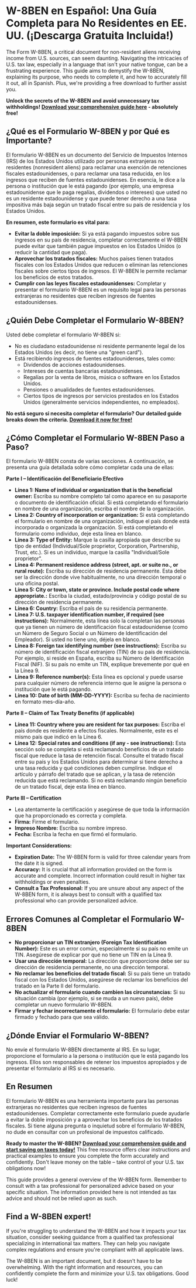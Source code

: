 # W-8BEN en Español: Una Guía Completa para No Residentes en EE. UU. (¡Descarga Gratuita Incluida!)

The Form W-8BEN, a critical document for non-resident aliens receiving income from U.S. sources, can seem daunting. Navigating the intricacies of U.S. tax law, especially in a language that isn't your native tongue, can be a frustrating experience. This guide aims to demystify the W-8BEN, explaining its purpose, who needs to complete it, and how to accurately fill it out, all in Spanish. Plus, we're providing a free download to further assist you.

**Unlock the secrets of the W-8BEN and avoid unnecessary tax withholdings! [Download your comprehensive guide here](https://udemywork.com/w-8ben-espanol) - absolutely free!**

## ¿Qué es el Formulario W-8BEN y por Qué es Importante?

El formulario W-8BEN es un documento del Servicio de Impuestos Internos (IRS) de los Estados Unidos utilizado por personas extranjeras no residentes (nonresident aliens) para reclamar una exención de retenciones fiscales estadounidenses, o para reclamar una tasa reducida, en los ingresos que reciben de fuentes estadounidenses.  En esencia, le dice a la persona o institución que le está pagando (por ejemplo, una empresa estadounidense que le paga regalías, dividendos o intereses) que usted no es un residente estadounidense y que puede tener derecho a una tasa impositiva más baja según un tratado fiscal entre su país de residencia y los Estados Unidos.

**En resumen, este formulario es vital para:**

*   **Evitar la doble imposición:**  Si ya está pagando impuestos sobre sus ingresos en su país de residencia, completar correctamente el W-8BEN puede evitar que también pague impuestos en los Estados Unidos (o reducir la cantidad que paga).
*   **Aprovechar los tratados fiscales:** Muchos países tienen tratados fiscales con los Estados Unidos que reducen o eliminan las retenciones fiscales sobre ciertos tipos de ingresos. El W-8BEN le permite reclamar los beneficios de estos tratados.
*   **Cumplir con las leyes fiscales estadounidenses:**  Completar y presentar el formulario W-8BEN es un requisito legal para las personas extranjeras no residentes que reciben ingresos de fuentes estadounidenses.

## ¿Quién Debe Completar el Formulario W-8BEN?

Usted debe completar el formulario W-8BEN si:

*   No es ciudadano estadounidense ni residente permanente legal de los Estados Unidos (es decir, no tiene una "green card").
*   Está recibiendo ingresos de fuentes estadounidenses, tales como:
    *   Dividendos de acciones estadounidenses.
    *   Intereses de cuentas bancarias estadounidenses.
    *   Regalías por la venta de libros, música o software en los Estados Unidos.
    *   Pensiones o anualidades de fuentes estadounidenses.
    *   Ciertos tipos de ingresos por servicios prestados en los Estados Unidos (generalmente servicios independientes, no empleados).

**No está seguro si necesita completar el formulario?  Our detailed guide breaks down the criteria. [Download it now for free!](https://udemywork.com/w-8ben-espanol)**

## ¿Cómo Completar el Formulario W-8BEN Paso a Paso?

El formulario W-8BEN consta de varias secciones. A continuación, se presenta una guía detallada sobre cómo completar cada una de ellas:

**Parte I – Identificación del Beneficiario Efectivo**

*   **Línea 1: Name of individual or organization that is the beneficial owner:**  Escriba su nombre completo tal como aparece en su pasaporte o documento de identificación oficial. Si está completando el formulario en nombre de una organización, escriba el nombre de la organización.
*   **Línea 2: Country of incorporation or organization:** Si está completando el formulario en nombre de una organización, indique el país donde está incorporada o organizada la organización. Si está completando el formulario como individuo, deje esta línea en blanco.
*   **Línea 3: Type of Entity:**  Marque la casilla apropiada que describe su tipo de entidad (Individual/Sole proprietor, Corporation, Partnership, Trust, etc.).  Si es un individuo, marque la casilla "Individual/Sole proprietor".
*   **Línea 4: Permanent residence address (street, apt. or suite no., or rural route):** Escriba su dirección de residencia permanente. Esta debe ser la dirección donde vive habitualmente, no una dirección temporal o una oficina postal.
*   **Línea 5: City or town, state or province. Include postal code where appropriate.:** Escriba la ciudad, estado/provincia y código postal de su dirección de residencia permanente.
*   **Línea 6: Country:** Escriba el país de su residencia permanente.
*   **Línea 7: U.S. taxpayer identification number, if required (see instructions):**  Normalmente, esta línea solo la completan las personas que ya tienen un número de identificación fiscal estadounidense (como un Número de Seguro Social o un Número de Identificación del Empleador).  Si usted no tiene uno, déjela en blanco.
*   **Línea 8: Foreign tax identifying number (see instructions):** Escriba su número de identificación fiscal extranjero (TIN) de su país de residencia. Por ejemplo, si reside en España, escriba su Número de Identificación Fiscal (NIF). Si su país no emite un TIN, explique brevemente por qué en la Línea 9.
*   **Línea 9: Reference number(s):** Esta línea es opcional y puede usarse para cualquier número de referencia interno que le asigne la persona o institución que le está pagando.
*   **Línea 10: Date of birth (MM-DD-YYYY):** Escriba su fecha de nacimiento en formato mes-día-año.

**Parte II – Claim of Tax Treaty Benefits (if applicable)**

*   **Línea 11: Country where you are resident for tax purposes:** Escriba el país donde es residente a efectos fiscales.  Normalmente, este es el mismo país que indicó en la Línea 6.
*   **Línea 12: Special rates and conditions (if any - see instructions):**  Esta sección solo se completa si está reclamando beneficios de un tratado fiscal que reduce la tasa de retención fiscal.  Consulte el tratado fiscal entre su país y los Estados Unidos para determinar si tiene derecho a una tasa reducida y qué condiciones deben cumplirse.  Indique el artículo y párrafo del tratado que se aplican, y la tasa de retención reducida que está reclamando.  Si no está reclamando ningún beneficio de un tratado fiscal, deje esta línea en blanco.

**Parte III – Certification**

*   Lea atentamente la certificación y asegúrese de que toda la información que ha proporcionado es correcta y completa.
*   **Firma:**  Firme el formulario.
*   **Impreso Nombre:** Escriba su nombre impreso.
*   **Fecha:** Escriba la fecha en que firmó el formulario.

**Important Considerations:**

*   **Expiration Date:** The W-8BEN form is valid for three calendar years from the date it is signed.
*   **Accuracy:** It is crucial that all information provided on the form is accurate and complete. Incorrect information could result in higher tax withholdings or even penalties.
*   **Consult a Tax Professional:** If you are unsure about any aspect of the W-8BEN form, it is always best to consult with a qualified tax professional who can provide personalized advice.

## Errores Comunes al Completar el Formulario W-8BEN

*   **No proporcionar un TIN extranjero (Foreign Tax Identification Number):**  Este es un error común, especialmente si su país no emite un TIN. Asegúrese de explicar por qué no tiene un TIN en la Línea 9.
*   **Usar una dirección temporal:**  La dirección que proporcione debe ser su dirección de residencia permanente, no una dirección temporal.
*   **No reclamar los beneficios del tratado fiscal:**  Si su país tiene un tratado fiscal con los Estados Unidos, asegúrese de reclamar los beneficios del tratado en la Parte II del formulario.
*   **No actualizar el formulario cuando cambien las circunstancias:**  Si su situación cambia (por ejemplo, si se muda a un nuevo país), debe completar un nuevo formulario W-8BEN.
*   **Firmar y fechar incorrectamente el formulario:** El formulario debe estar firmado y fechado para que sea válido.

## ¿Dónde Enviar el Formulario W-8BEN?

No envíe el formulario W-8BEN directamente al IRS.  En su lugar, proporcione el formulario a la persona o institución que le está pagando los ingresos.  Ellos son responsables de retener los impuestos apropiados y de presentar el formulario al IRS si es necesario.

## En Resumen

El formulario W-8BEN es una herramienta importante para las personas extranjeras no residentes que reciben ingresos de fuentes estadounidenses. Completar correctamente este formulario puede ayudarle a evitar la doble imposición y a aprovechar los beneficios de los tratados fiscales. Si tiene alguna pregunta o inquietud sobre el formulario W-8BEN, no dude en consultar con un profesional de impuestos calificado.

**Ready to master the W-8BEN?  [Download your comprehensive guide and start saving on taxes today!](https://udemywork.com/w-8ben-espanol)** This free resource offers clear instructions and practical examples to ensure you complete the form accurately and confidently. Don't leave money on the table – take control of your U.S. tax obligations now!

This guide provides a general overview of the W-8BEN form.  Remember to consult with a tax professional for personalized advice based on your specific situation. The information provided here is not intended as tax advice and should not be relied upon as such.

## Find a W-8BEN expert!

If you're struggling to understand the W-8BEN and how it impacts your tax situation, consider seeking guidance from a qualified tax professional specializing in international tax matters. They can help you navigate complex regulations and ensure you're compliant with all applicable laws.

The W-8BEN is an important document, but it doesn't have to be overwhelming. With the right information and resources, you can confidently complete the form and minimize your U.S. tax obligations. Good luck!
